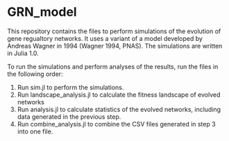 # GRN_model

This repository contains the files to perform simulations of the evolution of gene regualtory networks. It uses a variant of a model developed by Andreas Wagner in 1994 (Wagner 1994, PNAS). The simulations are written in Julia 1.0.

To run the simulations and perform analyses of the results, run the files in the following order:
  1. Run sim.jl to perform the simulations. 
  2. Run landscape_analysis.jl to calculate the fitness landscape of evolved networks
  3. Run analysis.jl to calculate statistics of the evolved networks, including data generated in the previous step.
  4. Run combine_analysis.jl to combine the CSV files generated in step 3 into one file.

